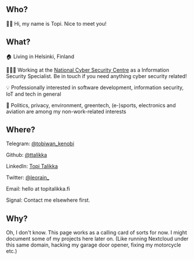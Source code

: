 ## Who?

👋🏻 Hi, my name is Topi. Nice to meet you!


## What?

🏠 Living in Helsinki, Finland

👨🏻‍💻 Working at the [National Cyber Security Centre](https://www.kyberturvallisuuskeskus.fi/en/) as a Information Security Specialist. Be in touch if you need anything cyber security related!

💡 Professionally interested in software development, information security, IoT and tech in general

🌱 Politics, privacy, environment, greentech, (e-)sports, electronics and aviation are among my non-work-related interests


## Where?

Telegram: [@tobiwan_kenobi](https://t.me/tobiwan_kenobi)

Github: [@ttalikka](https://github.com/ttalikka)

LinkedIn: [Topi Talikka](https://www.linkedin.com/in/ttalikka/)

Twitter: [@leorain_](https://twitter.com/leorain_)

Email: hello at topitalikka.fi

Signal: Contact me elsewhere first.


## Why?

Oh, I don't know. This page works as a calling card of sorts for now. I might document some of my projects here later on. (Like running Nextcloud under this same domain, hacking my garage door opener, fixing my motorcycle etc.) 
